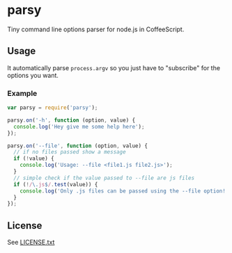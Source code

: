 # parsy

Tiny command line options parser for node.js in CoffeeScript.

## Usage

It automatically parse `process.argv` so you just have to "subscribe" for the options you want.

### Example

```javascript
var parsy = require('parsy');

parsy.on('-h', function (option, value) {
  console.log('Hey give me some help here');
});

parsy.on('--file', function (option, value) {
  // if no files passed show a message
  if (!value) {
    console.log('Usage: --file <file1.js file2.js>');
  }
  // simple check if the value passed to --file are js files
  if (!/\.js$/.test(value)) {
    console.log('Only .js files can be passed using the --file option!');
  }
});
```

## License
See [LICENSE.txt](https://raw.github.com/dciccale/parsy/master/LICENSE.txt)